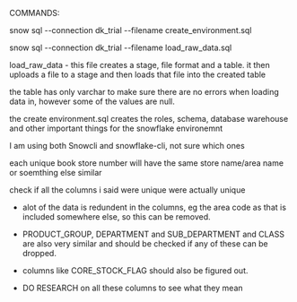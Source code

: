 COMMANDS:

snow sql --connection dk_trial --filename create_environment.sql

snow sql --connection dk_trial --filename load_raw_data.sql     

load_raw_data - this file creates a stage, file format and a table. it then uploads a file to a stage and then loads that file into the created table

the table has only varchar to make sure there are no errors when loading data in, however some of the values are null.


the create environment.sql creates the roles, schema, database warehouse and other important things for the snowflake environemnt

I am using both Snowcli and snowflake-cli, not sure which ones

each unique book store number will have the same store name/area name or soemthing else similar

check if all the columns i said were unique were actually unique


- alot of the data is redundent in the columns, eg the area code as that is included somewhere else, so this can be removed.

- PRODUCT_GROUP, DEPARTMENT and SUB_DEPARTMENT and CLASS are also very similar and should be checked if any of these can be dropped.

- columns like CORE_STOCK_FLAG should also be figured out.

- DO RESEARCH on all these columns to see what they mean